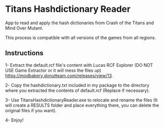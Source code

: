 # Titans Hashdictionary Reader
App to read and apply the hash dictionaries from Crash of the Titans and Mind Over Mutant.

This process is compatible with all versions of the games from all regions.

## Instructions
1- Extract the default.rcf file's content with Lucas RCF Explorer (DO NOT USE Game Extractor or it will mess the files up) https://modbakery.donutteam.com/releases/view/13.

2- Copy the hashdictionary.txt included in my package to the directory where you extracted the contents of default.rcf (Replace if necessary).

3- Use TitansHashdictionaryReader.exe to relocate and rename the files (It will create a RESULTS folder and place everything there, you can delete the original files if you want).

4- Enjoy!
